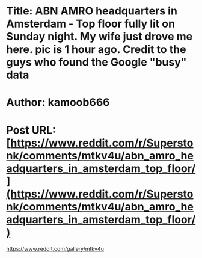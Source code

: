 # Title: ABN AMRO headquarters in Amsterdam - Top floor fully lit on Sunday night. My wife just drove me here. pic is 1 hour ago. Credit to the guys who found the Google "busy" data
# Author: kamoob666
# Post URL: [https://www.reddit.com/r/Superstonk/comments/mtkv4u/abn_amro_headquarters_in_amsterdam_top_floor/](https://www.reddit.com/r/Superstonk/comments/mtkv4u/abn_amro_headquarters_in_amsterdam_top_floor/)


https://www.reddit.com/gallery/mtkv4u